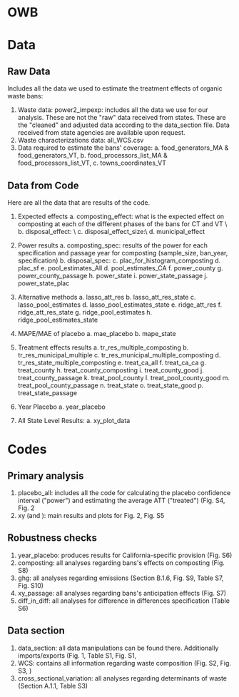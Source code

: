 # OWB


# Data 

## Raw Data 

Includes all the data we used to estimate the treatment effects of organic waste bans: 
1. Waste data: power2_impexp: includes all the data we use for our analysis. These are not the "raw" data received from states. These are the "cleaned" and adjusted data according to the data_section file. Data received from state agencies are available upon request. 
2. Waste characterizations data: all_WCS.csv
3. Data required to estimate the bans' coverage: a. food_generators_MA & food_generators_VT, b. food_processors_list_MA & food_processors_list_VT, c. towns_coordinates_VT
## Data from Code

Here are all the data that are results of the code. 

1. Expected effects
   a. composting_effect: what is the expected effect on composting at each of the different phases of the bans for CT and VT \\
   b. disposal_effect: \\
   c. disposal_effect_size:\\
   d. municipal_effect
   
2. Power results
   a. composting_spec: results of the power for each specification and passage year for composting (sample_size, ban_year, specification)
   b. disposal_spec:
   c. plac_for_histogram_composting
   d. plac_sf
   e. pool_estimates_All
   d. pool_estimates_CA
   f. power_county
   g. power_county_passage
   h. power_state
   i. power_state_passage
   j. power_state_plac

3. Alternative methods
   a. lasso_att_res
   b. lasso_att_res_state
   c. lasso_pool_estimates
   d. lasso_pool_estimates_state
   e. ridge_att_res
   f. ridge_att_res_state
   g. ridge_pool_estimates
   h. ridge_pool_estimates_state

4. MAPE/MAE of placebo
   a. mae_placebo
   b. mape_state

5. Treatment effects results 
   a. tr_res_multiple_composting
   b. tr_res_municipal_multiple
   c. tr_res_municipal_multiple_composting
   d. tr_res_state_multiple_composting
   e. treat_ca_all
   f. treat_ca_ca
   g. treat_county
   h. treat_county_composting
   i. treat_county_good
   j. treat_county_passage
   k. treat_pool_county
   l. treat_pool_county_good
   m. treat_pool_county_passage
   n. treat_state
   o. treat_state_good
   p. treat_state_passage

7. Year Placebo
  a. year_placebo

8. All State Level Results:
   a. xy_plot_data
   
# Codes

## Primary analysis
1. placebo_all: includes all the code for calculating the placebo confidence interval ("power") and estimating the average ATT ("treated") (Fig. S4, Fig. 2
2. xy (and ): main results and plots for Fig. 2, Fig. S5
## Robustness checks
1. year_placebo: produces results for California-specific provision (Fig. S6)
2. composting: all analyses regarding bans's effects on composting (Fig. S8)
3. ghg: all analyses regarding emissions (Section B.1.6, Fig. S9, Table S7, Fig. S10)
4. xy_passage: all analyses regarding bans's anticipation effects (Fig. S7)
5. diff_in_diff: all analyses for difference in differences specification (Table S6)
## Data section
1. data_section: all data manipulations can be found there. Additionally imports/exports (Fig. 1, Table S1, Fig. S1,
2. WCS: contains all information regarding waste composition (Fig. S2, Fig. S3, )
3. cross_sectional_variation: all analyses regarding determinants of waste (Section A.1.1, Table S3)


